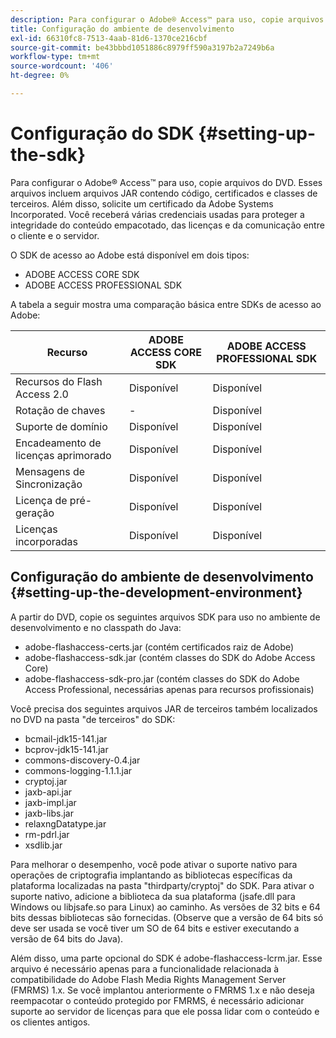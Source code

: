 ```yaml
---
description: Para configurar o Adobe® Access™ para uso, copie arquivos do DVD. Esses arquivos incluem arquivos JAR contendo código, certificados e classes de terceiros. Além disso, solicite um certificado da Adobe Systems Incorporated. Você receberá várias credenciais usadas para proteger a integridade do conteúdo empacotado, das licenças e da comunicação entre o cliente e o servidor.
title: Configuração do ambiente de desenvolvimento
exl-id: 66310fc8-7513-4aab-81d6-1370ce216cbf
source-git-commit: be43bbbd1051886c8979ff590a3197b2a7249b6a
workflow-type: tm+mt
source-wordcount: '406'
ht-degree: 0%

---
```


# Configuração do SDK {#setting-up-the-sdk}

Para configurar o Adobe® Access™ para uso, copie arquivos do DVD. Esses arquivos incluem arquivos JAR contendo código, certificados e classes de terceiros. Além disso, solicite um certificado da Adobe Systems Incorporated. Você receberá várias credenciais usadas para proteger a integridade do conteúdo empacotado, das licenças e da comunicação entre o cliente e o servidor.

O SDK de acesso ao Adobe está disponível em dois tipos:
* ADOBE ACCESS CORE SDK
* ADOBE ACCESS PROFESSIONAL SDK

A tabela a seguir mostra uma comparação básica entre SDKs de acesso ao Adobe:

| Recurso | ADOBE ACCESS CORE SDK | ADOBE ACCESS PROFESSIONAL SDK |
|---|---|---|
| Recursos do Flash Access 2.0 | Disponível | Disponível |
| Rotação de chaves | - | Disponível |
| Suporte de domínio | Disponível | Disponível |
| Encadeamento de licenças aprimorado | Disponível | Disponível |
| Mensagens de Sincronização | Disponível | Disponível |
| Licença de pré-geração | Disponível | Disponível |
| Licenças incorporadas | Disponível | Disponível |

## Configuração do ambiente de desenvolvimento {#setting-up-the-development-environment}

A partir do DVD, copie os seguintes arquivos SDK para uso no ambiente de desenvolvimento e no classpath do Java:

* adobe-flashaccess-certs.jar (contém certificados raiz de Adobe)
* adobe-flashaccess-sdk.jar (contém classes do SDK do Adobe Access Core)
* adobe-flashaccess-sdk-pro.jar (contém classes do SDK do Adobe Access Professional, necessárias apenas para recursos profissionais)

Você precisa dos seguintes arquivos JAR de terceiros também localizados no DVD na pasta &quot;de terceiros&quot; do SDK:

* bcmail-jdk15-141.jar
* bcprov-jdk15-141.jar
* commons-discovery-0.4.jar
* commons-logging-1.1.1.jar
* cryptoj.jar
* jaxb-api.jar
* jaxb-impl.jar
* jaxb-libs.jar
* relaxngDatatype.jar
* rm-pdrl.jar
* xsdlib.jar

Para melhorar o desempenho, você pode ativar o suporte nativo para operações de criptografia implantando as bibliotecas específicas da plataforma localizadas na pasta &quot;thirdparty/cryptoj&quot; do SDK. Para ativar o suporte nativo, adicione a biblioteca da sua plataforma (jsafe.dll para Windows ou libjsafe.so para Linux) ao caminho. As versões de 32 bits e 64 bits dessas bibliotecas são fornecidas. (Observe que a versão de 64 bits só deve ser usada se você tiver um SO de 64 bits e estiver executando a versão de 64 bits do Java).

Além disso, uma parte opcional do SDK é adobe-flashaccess-lcrm.jar. Esse arquivo é necessário apenas para a funcionalidade relacionada à compatibilidade do Adobe Flash Media Rights Management Server (FMRMS) 1.x. Se você implantou anteriormente o FMRMS 1.x e não deseja reempacotar o conteúdo protegido por FMRMS, é necessário adicionar suporte ao servidor de licenças para que ele possa lidar com o conteúdo e os clientes antigos.
